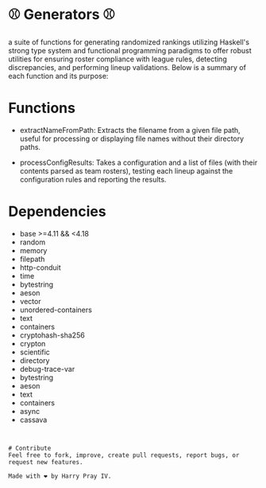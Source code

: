 # ⚾ Generators ⚾
a suite of functions for generating randomized rankings utilizing Haskell's strong type system and functional programming paradigms to offer robust utilities for ensuring roster compliance with league rules, detecting discrepancies, and performing lineup validations. Below is a summary of each function and its purpose:

# Functions
- extractNameFromPath: Extracts the filename from a given file path, useful for processing or displaying file names without their directory paths.

- processConfigResults: Takes a configuration and a list of files (with their contents parsed as team rosters), testing each lineup against the configuration rules and reporting the results.

# Dependencies

- base >=4.11 && <4.18
- random
- memory
- filepath
- http-conduit
- time
- bytestring
- aeson
- vector
- unordered-containers
- text
- containers
- cryptohash-sha256
- crypton
- scientific
- directory
- debug-trace-var
- bytestring
- aeson
- text
- containers
- async
- cassava
```


# Contribute
Feel free to fork, improve, create pull requests, report bugs, or request new features.

Made with ❤️ by Harry Pray IV.